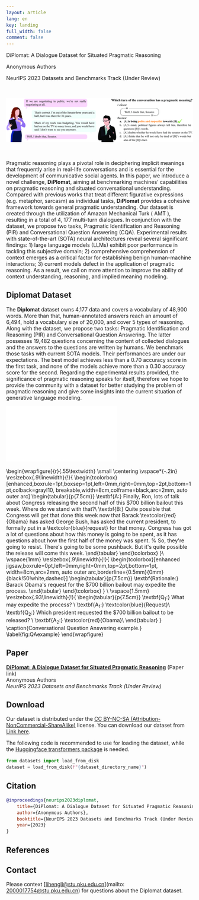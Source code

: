 ```yaml
---
layout: article
lang: en
key: landing
full_width: false
comment: false
---
```



<div class="title">
DiPlomat: A Dialogue Dataset for Situated Pragmatic Reasoning <br>

<span class="info"> Anonymous Authors </span> <br>

<span class="info">NeurIPS 2023 Datasets and Benchmarks Track (Under Review) </span>
</div>

<br>

![](/assets/images/teaser.png)

<br>

Pragmatic reasoning plays a pivotal role in deciphering implicit meanings that frequently arise in real-life conversations and is essential for the development of communicative social agents. In this paper, we introduce a novel challenge, **DiPlomat**, aiming at benchmarking machines’ capabilities on pragmatic reasoning and situated conversational understanding. Compared with previous works that treat different figurative expressions (e.g. metaphor, sarcasm) as individual tasks, **DiPlomat** provides a cohesive framework towards general pragmatic understanding. Our dataset is created through the utilization of Amazon Mechanical Turk ( AMT ), resulting in a total of 4, 177 multi-turn dialogues. In conjunction with the dataset, we propose two tasks, Pragmatic Identification and Reasoning (PIR) and Conversational Question Answering (CQA). Experimental results with state-of-the-art (SOTA) neural architectures reveal several significant findings: 1) large language models (LLMs) exhibit poor performance in tackling this subjective domain; 2) comprehensive comprehension of context emerges as a critical factor for establishing benign human-machine interactions; 3) current models defect in the application of pragmatic reasoning. As a result, we call on more attention to improve the ability of context understanding, reasoning, and implied meaning modeling.


## Diplomat Dataset
The **Diplomat** dataset owns 4,177 data and covers a vocabulary of 48,900 words. More than that, human-annotated answers reach an amount of 6,494, hold a vocabulary size of 20,000, and cover 5 types of reasoning. Along with the dataset, we propose two tasks:  Pragmatic Identification and Reasoning (PIR) and Conversational Question Answering. The latter possesses 19,482 questions concerning the content of collected dialogues and the answers to the questions are written by humans. We benchmark those tasks with current SOTA models. Their performances are under our expectations. The best model achieves less than a 0.70 accuracy score in the first task, and none of the models achieve more than a 0.30 accuracy score for the second. Regarding the experimental results provided, the significance of pragmatic reasoning speaks for itself, therefore we hope to provide the community with a dataset for better studying the problem of pragmatic reasoning and give some insights into the current situation of generative language modeling.

![](/assets/images/punchline_example.pdf)

\begin{wrapfigure}{r}{.55\textwidth}
 \small
\centering
\vspace*{-.2in}
\resizebox{.9\linewidth}{!}{
\begin{tcolorbox}[enhanced,boxrule=1pt,boxsep=1pt,left=0mm,right=0mm,top=2pt,bottom=1pt,colback=gray!10,  breakable,width=8cm,colframe=black,arc=2mm, auto outer arc]
\begin{tabular}{p{7.5cm}}
     \textbf{A:} Finally, Ron, lots of talk about Congress releasing the second half of this \$700 billion bailout this week. Where do we stand with that?\\
     \textbf{B:} Quite possible that Congress will get that done this week now that Barack \textcolor{red}{Obama} has asked George Bush, has asked the current president, to formally put in a \textcolor{blue}{request} for that money. Congress has got a lot of questions about how this money is going to be spent, as it has questions about how the first half of the money was spent. 
     % So, they're going to resist. There's going to be some pushback. But it's quite possible the release will come this week.
\end{tabular}
\end{tcolorbox}
}\\
\vspace{1mm}
\resizebox{.9\linewidth}{!}{
\begin{tcolorbox}[enhanced jigsaw,boxrule=0pt,left=0mm,right=0mm,top=2pt,bottom=1pt, width=8cm,arc=2mm, auto outer arc,borderline={0.5mm}{0mm}{black!50!white,dashed}]
\begin{tabular}{p{7.5cm}}
    \textbf{Rationale:} Barack Obama's request for the \$700 billion bailout may expedite the process.
\end{tabular}
\end{tcolorbox}
} \\
\vspace{1.5mm}
\resizebox{.93\linewidth}{!}{
\begin{tabular}{p{7.5cm}}
     \textbf{Q$_1$:} What may expedite the process? \\
      \textbf{A$_1$:} \textcolor{blue}{Request}\\
      \textbf{Q$_2$:} Which president requested the \$700 billion bailout to be released? \\
      \textbf{A$_2$:} \textcolor{red}{Obama}\\
\end{tabular}
}
\caption{Conversational Question Answering example.}
\label{fig:QAexample}
 \end{wrapfigure}
## Paper


**[DiPlomat: A Dialogue Dataset for Situated Pragmatic Reasoning](https://arxiv.org/abs/2306.09030)** (Paper link)<br>
Anonymous Authors <br>
*NeurIPS 2023 Datasets and Benchmarks Track (Under Review)*

## Download

Our dataset is distributed under the [CC BY-NC-SA (Attribution-NonCommercial-ShareAlike)](https://creativecommons.org/licenses/by-nc-sa/4.0/) license. You can download our dataset from [Link here](https://drive.google.com/drive/folders/1Z33-6pXay9R-zRXJcFNtxaZMjTv9Zfs9?usp=share_link).

The following code is recommended to use for loading the dataset, while the [Huggingface transformers package](https://anaconda.org/conda-forge/transformers) is needed.
```python
from datasets import load_from_disk
dataset = load_from_disk(f"{dataset_directory_name}")
```


## Citation

```bibtex
@inproceedings{neurips2023diplomat,
    title={DiPlomat: A Dialogue Dataset for Situated Pragmatic Reasoning},
    author={Anonymous Authors},
    booktitle={NeurIPS 2023 Datasets and Benchmarks Track (Under Review)},
    year={2023}
}
```

## References



## Contact

Please context [lihengli@stu.pku.edu.cn](mailto: 2000017754@stu.pku.edu.cn) for questions about the Diplomat dataset.
